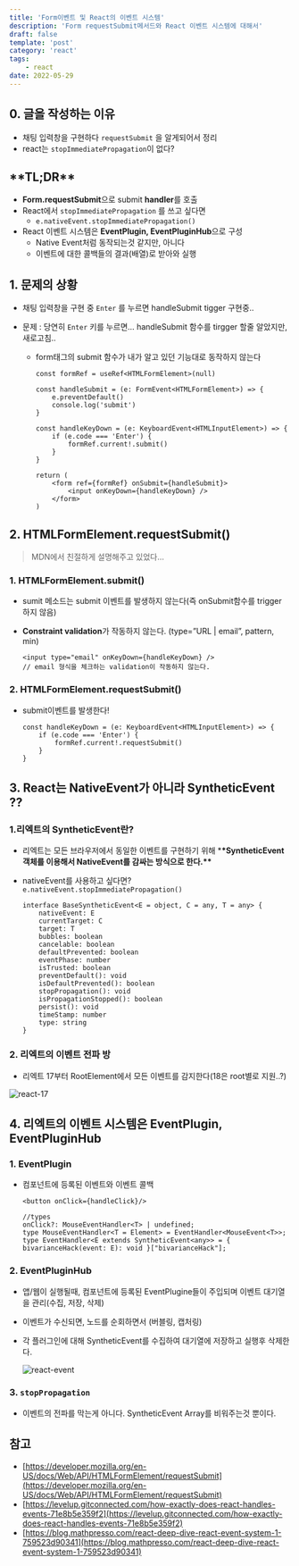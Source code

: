 ```yaml
---
title: 'Form이벤트 및 React의 이벤트 시스템'
description: 'Form requestSubmit메서드와 React 이벤트 시스템에 대해서'
draft: false
template: 'post'
category: 'react'
tags:
    - react
date: 2022-05-29
---
```


## 0. 글을 작성하는 이유

-   채팅 입력창을 구현하다 `requestSubmit` 을 알게되어서 정리
-   react는 `stopImmediatePropagation`이 없다?

## \***\*TL;DR\*\***

-   **Form.requestSubmit**으로 submit **handler**를 호출
-   React에서 `stopImmediatePropagation` 를 쓰고 싶다면
    -   `e.nativeEvent.stopImmediatePropagation()`
-   React 이벤트 시스템은 **EventPlugin, EventPluginHub**으로 구성
    -   Native Event처럼 동작되는것 같지만, 아니다
    -   이벤트에 대한 콜백들의 결과(배열)로 받아와 실행

## 1. 문제의 상황

-   채팅 입력창을 구현 중 `Enter` 를 누르면 handleSubmit tigger 구현중..
-   문제 : 당연히 `Enter` 키를 누르면… handleSubmit 함수를 tirgger 할줄 알았지만, 새로고침..

    -   form태그의 submit 함수가 내가 알고 있던 기능대로 동작하지 않는다

        ```tsx
        const formRef = useRef<HTMLFormElement>(null)

        const handleSubmit = (e: FormEvent<HTMLFormElement>) => {
            e.preventDefault()
            console.log('submit')
        }

        const handleKeyDown = (e: KeyboardEvent<HTMLInputElement>) => {
            if (e.code === 'Enter') {
                formRef.current!.submit()
            }
        }

        return (
            <form ref={formRef} onSubmit={handleSubmit}>
                <input onKeyDown={handleKeyDown} />
            </form>
        )
        ```

## 2. **HTMLFormElement.requestSubmit()**

> MDN에서 친절하게 설명해주고 있었다…

### 1. **HTMLFormElement.submit()**

-   sumit 메소드는 submit 이벤트를 발생하지 않는다(즉 onSubmit함수를 trigger 하지 않음)
-   **Constraint validation**가 작동하지 않는다. (type=”URL | email”, pattern, min)

    ```tsx
    <input type="email" onKeyDown={handleKeyDown} />
    // email 형식을 체크하는 validation이 작동하지 않는다.
    ```

### 2. **HTMLFormElement.requestSubmit()**

-   submit이벤트를 발생한다!

    ```tsx
    const handleKeyDown = (e: KeyboardEvent<HTMLInputElement>) => {
        if (e.code === 'Enter') {
            formRef.current!.requestSubmit()
        }
    }
    ```

## 3. React는 NativeEvent가 아니라 SyntheticEvent ??

### 1.리엑트의 SyntheticEvent란?

-   리엑트는 모든 브라우저에서 동일한 이벤트를 구현하기 위해 \***\*SyntheticEvent 객체를 이용해서 NativeEvent를 감싸는 방식으로 한다.\*\***
-   nativeEvent를 사용하고 싶다면? `e.nativeEvent.stopImmediatePropagation()`

    ```tsx
    interface BaseSyntheticEvent<E = object, C = any, T = any> {
        nativeEvent: E
        currentTarget: C
        target: T
        bubbles: boolean
        cancelable: boolean
        defaultPrevented: boolean
        eventPhase: number
        isTrusted: boolean
        preventDefault(): void
        isDefaultPrevented(): boolean
        stopPropagation(): void
        isPropagationStopped(): boolean
        persist(): void
        timeStamp: number
        type: string
    }
    ```

### 2. 리엑트의 이벤트 전파 방

-   리엑트 17부터 RootElement에서 모든 이벤트를 감지한다(18은 root별로 지원..?)

![react-17](https://reactjs.org/static/bb4b10114882a50090b8ff61b3c4d0fd/1e088/react_17_delegation.png)

## 4. 리엑트의 이벤트 시스템은 EventPlugin, EventPluginHub

### 1. EventPlugin

-   컴포넌트에 등록된 이벤트와 이벤트 콜백

    ```tsx
    <button onClick={handleClick}/>

    //types
    onClick?: MouseEventHandler<T> | undefined;
    type MouseEventHandler<T = Element> = EventHandler<MouseEvent<T>>;
    type EventHandler<E extends SyntheticEvent<any>> = { bivarianceHack(event: E): void }["bivarianceHack"];
    ```

### 2. EventPluginHub

-   앱/웹이 실행될때, 컴포넌트에 등록된 EventPlugine들이 주입되며 이벤트 대기열을 관리(수집, 저장, 삭제)
-   이벤트가 수신되면, 노드를 순회하면서 (버블링, 캡처링)
-   각 플러그인에 대해 SyntheticEvent를 수집하여 대기열에 저장하고 실행후 삭제한다.

    ![react-event](../../assets/react-event/react-event.png)

### 3. `stopPropagation`

-   이벤트의 전파를 막는게 아니다. SyntheticEvent Array를 비워주는것 뿐이다.

## 참고

-   [https://developer.mozilla.org/en-US/docs/Web/API/HTMLFormElement/requestSubmit](https://developer.mozilla.org/en-US/docs/Web/API/HTMLFormElement/requestSubmit)
-   [https://levelup.gitconnected.com/how-exactly-does-react-handles-events-71e8b5e359f2](https://levelup.gitconnected.com/how-exactly-does-react-handles-events-71e8b5e359f2)
-   [https://blog.mathpresso.com/react-deep-dive-react-event-system-1-759523d90341](https://blog.mathpresso.com/react-deep-dive-react-event-system-1-759523d90341)

